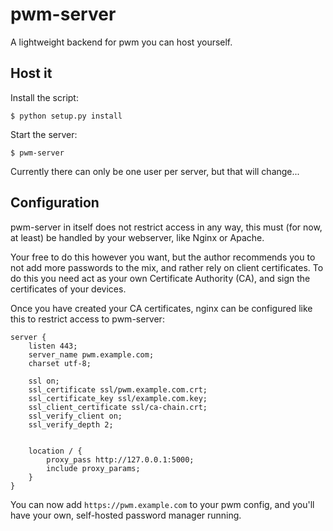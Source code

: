 pwm-server
==========

A lightweight backend for pwm you can host yourself.


Host it
-------

Install the script:

    $ python setup.py install

Start the server:

    $ pwm-server

Currently there can only be one user per server, but that will change...


Configuration
-------------

pwm-server in itself does not restrict access in any way, this must (for now, at least) be handled by your webserver, like Nginx or Apache.

Your free to do this however you want, but the author recommends you to not add more passwords to the mix, and rather rely on client certificates. To do this you need act as your own Certificate Authority (CA), and sign the certificates of your devices.

Once you have created your CA certificates, nginx can be configured like this to restrict access to pwm-server:

```
server {
    listen 443;
    server_name pwm.example.com;
    charset utf-8;

    ssl on;
    ssl_certificate ssl/pwm.example.com.crt;
    ssl_certificate_key ssl/example.com.key;
    ssl_client_certificate ssl/ca-chain.crt;
    ssl_verify_client on;
    ssl_verify_depth 2;


    location / {
        proxy_pass http://127.0.0.1:5000;
        include proxy_params;
    }
}

```

You can now add `https://pwm.example.com` to your pwm config, and you'll have your own, self-hosted password manager running.
